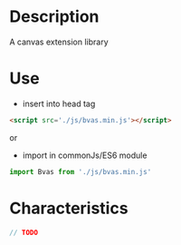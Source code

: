 # Description
A canvas extension library

# Use
* insert into head tag
```html
<script src='./js/bvas.min.js'></script>
```
or
* import in commonJs/ES6 module
```javascript
import Bvas from './js/bvas.min.js'
```

# Characteristics
```java
// TODO
```